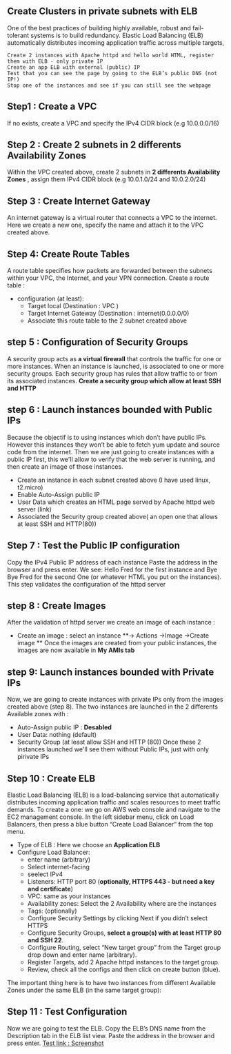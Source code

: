 ## Create Clusters in private subnets with ELB
One of the best practices of building highly available, robust and fail-tolerant systems is to build redundancy. 
Elastic Load Balancing (ELB) automatically distributes incoming application traffic across multiple targets,

    Create 2 instances with Apache httpd and hello world HTML, register them with ELB - only private IP
    Create an app ELB with external (public) IP
    Test that you can see the page by going to the ELB’s public DNS (not IP!)
    Stop one of the instances and see if you can still see the webpage


## Step1 : Create a VPC
If no exists, create a VPC and specify the IPv4 CIDR block (e.g 10.0.0.0/16)
## Step 2 : Create 2 subnets in 2 differents Availability Zones
Within the VPC created above, create 2 subnets in **2 differents Availability Zones** , assign them IPv4 CIDR block (e.g 10.0.1.0/24 and 10.0.2.0/24)
## Step 3 : Create Internet Gateway
An internet gateway is a virtual router that connects a VPC to the internet. Here we create a new one, specify the name and attach it to the VPC created above.
## Step 4: Create Route Tables
A route table specifies how packets are forwarded between the subnets within your VPC, the Internet, and your VPN connection.
Create a route table :
- configuration (at least): 
  - Target local (Destination : VPC )
  - Target Internet Gateway (Destination : internet(0.0.0.0/0)
  - Associate this route table to the 2 subnet created above
## step 5 : Configuration of Security Groups
A security group acts as **a virtual firewall** that controls the traffic for one or more instances. When an instance is launched, is associated to one or more security groups. Each security group has rules that allow traffic to or from its associated instances.
**Create  a security group which allow at least SSH and HTTP**
## step 6 :  Launch instances bounded with Public IPs
Because the objectif is to using instances which don’t have public IPs. However this instances they won’t be able to fetch yum update and source code from the internet. Then we are just going to create instances with a public IP first, this we'll allow to verify that the web server is running, and then create an image of those instances.
- Create an instance in each subnet created above (I have used linux, t2.micro)
- Enable Auto-Assign public IP
- User Data which creates an HTML page served by Apache httpd web server (link)
- Associated the Security group created above( an open one that allows at least SSH and HTTP(80))
## Step 7 : Test the Public IP configuration
Copy the IPv4 Public IP address of each instance  Paste the address in the browser and press enter. We see: Hello Fred for the first instance and Bye Bye Fred for the second One (or whatever HTML you put on the instances).
This step validates the configuration of the httpd server
## step 8 : Create Images
After the validation of httpd server we create an image of each instance :
- Create an image : select an instance **-> Actions ->Image ->Create image **
Once the images are created from your public instances, the images are now available in **My AMIs tab**
## step 9: Launch instances bounded with Private IPs
Now, we are going to create instances with private IPs only from the images created above (step 8).
The two instances are launched in the 2 differents Available zones with :
- Auto-Assign public IP : **Desabled**
- User Data: nothing (default)
- Security Group (at least allow SSH and HTTP (80))
Once these 2 instances launched we'll see them without Public IPs, just with only pirivate IPs
## Step 10 : Create ELB
Elastic Load Balancing (ELB) is a load-balancing service that automatically distributes incoming application traffic and scales resources to meet traffic demands. 
To create a one: we go on AWS web console and navigate to the EC2 management console. In the left sidebar menu, click on Load Balancers, then press a blue button “Create Load Balancer” from the top menu.
- Type of ELB : Here we choose an **Application ELB**
- Configure Load Balancer:
    - enter name (arbitrary)
    - Select internet-facing
    - seelect IPv4
    - Listeners: HTTP port 80 (**optionally, HTTPS 443 - but need a key and certificate**)
    - VPC: same as your instances
    - Availability zones: Select the 2 Availability where are the instances
    - Tags: (optionally)
    - Configure Security Settings by clicking Next if you didn’t select HTTPS 
    - Configure Security Groups, **select a group(s) with at least HTTP 80 and SSH 22**.
    - Configure Routing, select “New target group” from the Target group drop down and enter name (arbitrary).
    - Register Targets, add 2 Apache httpd instances to the target group.
    - Review, check all the configs and then click on create button (blue). 

The important thing here is to have two instances from different Available Zones under the same ELB (in the same target group):
## Step 11 : Test Configuration
Now we are going to test the ELB.
Copy the ELB’s DNS name from the Description tab in the ELB list view. Paste the address in the browser and press enter.
[Test link : Screenshot](https://github.com/fredtw/images/blob/master/ELB_2PrivateSubnets.png)
